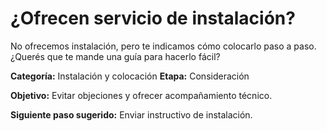 # ¿Ofrecen servicio de instalación?

No ofrecemos instalación, pero te indicamos cómo colocarlo paso a paso. ¿Querés que te mande una guía para hacerlo fácil?

**Categoría:** Instalación y colocación
**Etapa:** Consideración

**Objetivo:** Evitar objeciones y ofrecer acompañamiento técnico.

**Siguiente paso sugerido:** Enviar instructivo de instalación.
